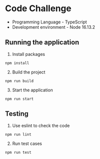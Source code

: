 # Code Challenge
* Programming Language - TypeScript
* Development environment - Node 16.13.2

## Running the application
1. Install packages

```
npm install
```

2. Build the project

```
npm run build
```

3. Start the application

```
npm run start
```


## Testing

1. Use eslint to check the code 
```
npm run lint
```

2. Run test cases 
```
npm run test
```


